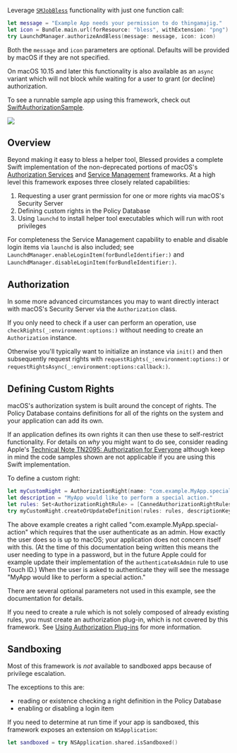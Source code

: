 Leverage [`SMJobBless`](https://developer.apple.com/documentation/servicemanagement/1431078-smjobbless) functionality
with just one function call:

```swift
let message = "Example App needs your permission to do thingamajig."
let icon = Bundle.main.url(forResource: "bless", withExtension: "png")
try LaunchdManager.authorizeAndBless(message: message, icon: icon)
```

Both the `message` and `icon` parameters are optional. Defaults will be provided by macOS if they are not specified.

On macOS 10.15 and later this functionality is also available as an `async` variant which will not block while waiting
for a user to grant (or decline) authorization. 

To see a runnable sample app using this framework, check out
[SwiftAuthorizationSample](https://github.com/trilemma-dev/SwiftAuthorizationSample).

[![](https://img.shields.io/endpoint?url=https%3A%2F%2Fswiftpackageindex.com%2Fapi%2Fpackages%2Ftrilemma-dev%2FBlessed%2Fbadge%3Ftype%3Dswift-versions)](https://swiftpackageindex.com/trilemma-dev/Blessed)

## Overview
Beyond making it easy to bless a helper tool, Blessed provides a complete Swift implementation of the non-deprecated
portions of macOS's [Authorization Services](https://developer.apple.com/documentation/security/authorization_services)
and [Service Management](https://developer.apple.com/documentation/servicemanagement)
frameworks. At a high level this framework exposes three closely related capabilities:
1. Requesting a user grant permission for one or more rights via macOS's Security Server
2. Defining custom rights in the Policy Database
3. Using `launchd` to install helper tool executables which will run with root privileges

For completeness the Service Management capability to enable and disable login items via `launchd` is also included; see
`LaunchdManager.enableLoginItem(forBundleIdentifier:)` and `LaunchdManager.disableLoginItem(forBundleIdentifier:)`.

## Authorization
In some more advanced circumstances you may to want directly interact with macOS's Security Server via the
`Authorization` class.

If you only need to check if a user can perform an operation, use `checkRights(_:environment:options:)` without needing
to create an `Authorization` instance.

Otherwise you'll typically want to initialize an instance via `init()` and then subsequently request rights with
`requestRights(_:environment:options:)` or  `requestRightsAsync(_:environment:options:callback:)`.

## Defining Custom Rights
macOS's authorization system is built around the concept of rights. The Policy Database contains definitions for all of
the rights on the system and your application can add its own.

If an application defines its own rights it can then use these to self-restrict functionality. For details on *why* you
might want to do see, consider reading Apple's [Technical Note TN2095: Authorization for Everyone](https://developer.apple.com/library/archive/technotes/tn2095/_index.html#//apple_ref/doc/uid/DTS10003110)
although keep in mind the code samples shown are not applicable if you are using this Swift implementation.

To define a custom right:
```swift
let myCustomRight = AuthorizationRight(name: "com.example.MyApp.special-action")
let description = "MyApp would like to perform a special action."
let rules: Set<AuthorizationRightRule> = [CannedAuthorizationRightRules.authenticateAsAdmin]
try myCustomRight.createOrUpdateDefinition(rules: rules, descriptionKey: description)
```

The above example creates a right called "com.example.MyApp.special-action" which requires that the user authenticate as
an admin. How exactly the user does so is up to macOS; your application does not concern itself with this. (At the time
of this documentation being written this means the user needing to type in a password, but in the future Apple could for
example update their implementation of the `authenticateAsAdmin` rule to use Touch ID.) When the user is asked to
authenticate they will see the message "MyApp would like to perform a special action."

There are several optional parameters not used in this example, see the documentation for details.

If you need to create a rule which is not solely composed of already existing rules, you must create an authorization
plug-in, which is not covered by this framework. See
[Using Authorization Plug-ins](https://developer.apple.com/documentation/security/authorization_plug-ins/using_authorization_plug-ins)
for more information.

## Sandboxing
Most of this framework is *not* available to sandboxed apps because of privilege escalation.

The exceptions to this are:
 - reading or existence checking a right definition in the Policy Database
 - enabling or disabling a login item

If you need to determine at run time if your app is sandboxed, this framework exposes an extension on `NSApplication`:
```swift
let sandboxed = try NSApplication.shared.isSandboxed()
```
